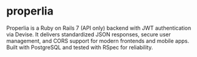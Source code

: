 # properlia
Properlia is a Ruby on Rails 7 (API only) backend with JWT authentication via Devise. It delivers standardized JSON responses, secure user management, and CORS support for modern frontends and mobile apps. Built with PostgreSQL and tested with RSpec for reliability.
